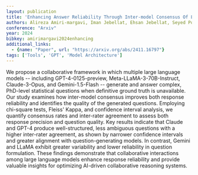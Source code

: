 ```yaml
---
layout: publication
title: 'Enhancing Answer Reliability Through Inter-model Consensus Of Large Language Models'
authors: Alireza Amiri-margavi, Iman Jebellat, Ehsan Jebellat, Seyed Pouyan Mousavi Davoudi
conference: "Arxiv"
year: 2024
bibkey: amirimargavi2024enhancing
additional_links:
  - {name: "Paper", url: "https://arxiv.org/abs/2411.16797"}
tags: ['Tools', 'GPT', 'Model Architecture']
---
```

We propose a collaborative framework in which multiple large language models
-- including GPT-4-0125-preview, Meta-LLaMA-3-70B-Instruct, Claude-3-Opus, and
Gemini-1.5-Flash -- generate and answer complex, PhD-level statistical
questions when definitive ground truth is unavailable. Our study examines how
inter-model consensus improves both response reliability and identifies the
quality of the generated questions. Employing chi-square tests, Fleiss' Kappa,
and confidence interval analysis, we quantify consensus rates and inter-rater
agreement to assess both response precision and question quality. Key results
indicate that Claude and GPT-4 produce well-structured, less ambiguous
questions with a higher inter-rater agreement, as shown by narrower confidence
intervals and greater alignment with question-generating models. In contrast,
Gemini and LLaMA exhibit greater variability and lower reliability in question
formulation. These findings demonstrate that collaborative interactions among
large language models enhance response reliability and provide valuable
insights for optimizing AI-driven collaborative reasoning systems.

